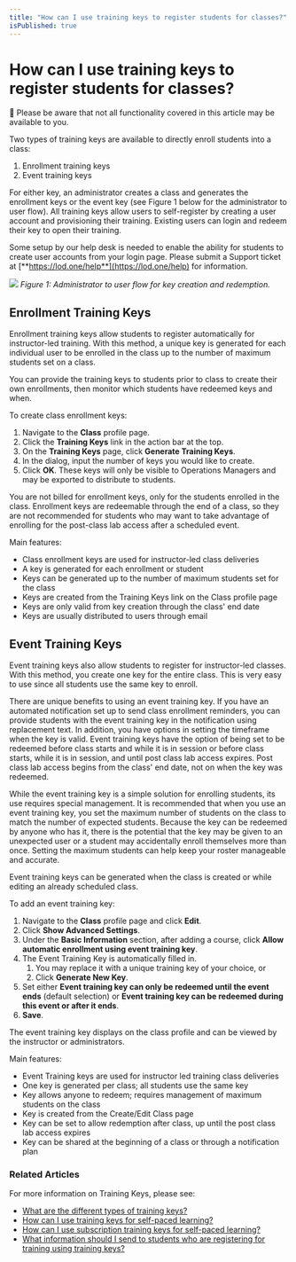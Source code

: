 ```yaml
---
title: "How can I use training keys to register students for classes?"
isPublished: true
---
```


# How can I use training keys to register students for classes?

:small_blue_diamond: Please be aware that not all functionality covered in this article may be available to you.

Two types of training keys are available to directly enroll students into a class: 

1. Enrollment training keys  
1. Event training keys  

For either key, an administrator creates a class and generates the enrollment keys or the event key (see Figure 1 below for the administrator to user flow). All training keys allow users to self-register by creating a user account and provisioning their training. Existing users can login and redeem their key to open their training. 

Some setup by our help desk is needed to enable the ability for students to create user accounts from your login page. Please submit a Support ticket at [**https://lod.one/help**](https://lod.one/help)  for information.


![](/tms/images/class-training-keys.png)
_Figure 1: Administrator to user flow for key creation and redemption._

## Enrollment Training Keys

Enrollment training keys allow students to register automatically for instructor-led training. With this method, a unique key is generated for each individual user to be enrolled in the class up to the number of maximum students set on a class. 

You can provide the training keys to students prior to class to create their own enrollments, then monitor which students have redeemed keys and when. 

To create class enrollment keys:

1. Navigate to the **Class** profile page.
1. Click the **Training Keys** link in the action bar at the top.
1. On the **Training Keys** page, click **Generate Training Keys**. 
1. In the dialog, input the number of keys you would like to create. 
1. Click **OK**. These keys will only be visible to Operations Managers and may be exported to distribute to students.

You are not billed for enrollment keys, only for the students enrolled in the class. Enrollment keys  are redeemable through the end of a class, so they are not recommended for students who may want to take advantage of enrolling for the post-class lab access after a scheduled event. 

Main features:

- Class enrollment keys are used for instructor-led class deliveries
- A key is generated for each enrollment or student
- Keys can be generated up to the number of maximum students set for the class
- Keys are created from the Training Keys link on the Class profile page
- Keys are only valid from key creation through the class' end date
- Keys are usually distributed to users through email

## Event Training Keys

Event training keys also allow students to register for instructor-led classes. With this method, you create one key for the entire class. This is very easy to use since all students use the same key to enroll. 

There are unique benefits to using an event training key. If you have an automated notification set up to send class enrollment reminders, you can provide students with the event training key in the notification using replacement text. In addition, you have options in setting the timeframe when the key is valid. Event training keys have the option of being set to be redeemed before class starts and while it is in session or before class starts, while it is in session, and until post class lab access expires. Post class lab access begins from the class' end date, not on when the key was redeemed. 

While the event training key is a simple solution for enrolling students, its use requires special management. It is recommended that when you use an event training key, you set the maximum number of students on the class to match the number of expected students. Because the key can be redeemed by anyone who has it, there is the potential that the key may be given to an unexpected user or a student may accidentally enroll themselves more than once. Setting the maximum students can help keep your roster manageable and accurate. 

Event training keys can be generated when the class is created or while editing an already scheduled class.  

To add an event training key:
1. Navigate to the **Class** profile page and click **Edit**.
1. Click **Show Advanced Settings**.
1. Under the **Basic Information** section, after adding a course, click **Allow automatic enrollment using event training key**.
1. The Event Training Key is automatically filled in.
    1. You may replace it with a unique training key of your choice, or
    1. Click **Generate New Key**.
1. Set either **Event training key can only be redeemed until the event ends** (default selection) or **Event training key can be redeemed during this event or after it ends**.
1. **Save**. 

The event training key displays on the class profile and can be viewed by the instructor or administrators.

Main features:
- Event Training keys are used for instructor led training class deliveries
- One key is generated per class; all students use the same key
- Key allows anyone to redeem; requires management of maximum students on the class
- Key is created from the Create/Edit Class page
- Key can be set to allow redemption after class, up until the post class lab access expires
- Key can be shared at the beginning of a class or through a notification plan

### Related Articles

For more information on Training Keys, please see:
- [What are the different types of training keys?](/tms/tms-administrators/tms-fundamentals/training-key-types.md)
- [How can I use training keys for self-paced learning?](/tms/tms-administrators/self-paced-learning-and-subscriptions/training-key-pool.md)
- [How can I use subscription training keys for self-paced learning?](/tms/tms-administrators/self-paced-learning-and-subscriptions/subscription-training-keys.md)
- [What information should I send to students who are registering for training using training keys?](/tms/tms-administrators/classes/training-keys/information-to-send-to-students-who-are-registering-using-training-keys.md)
